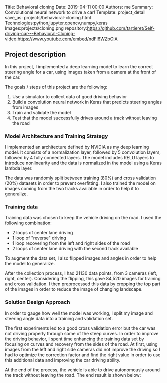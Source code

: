 Title: Behavioral cloning
Date: 2019-04-11 00:00
Authors: me
Summary: Convolutional neural network to drive a car!
Template: project_detail
save_as: projects/behavioral-cloning.html
Technologies:python,jupyter,opencv,numpy,keras
Images:projects\cloning.png
repository:https://github.com/tartieret/Self-driving-car---Behavioral-Cloning-
video:https://www.youtube.com/embed/ndFI6WZbOiA

## Project description

In this project, I implemented a deep learning model to learn the correct steering angle for a car, using images taken from a camera at the front of the car.

The goals / steps of this project are the following:

1. Use a simulator to collect data of good driving behavior
2. Build a convolution neural network in Keras that predicts steering angles from images
3. Train and validate the model
4. Test that the model successfully drives around a track without leaving the road

### Model Architecture and Training Strategy

I implemented an architecture defined by NVIDIA as my deep learning model. It consists of a normalization layer, followed by 5 convolution layers, followed by 4 fully connected layers. The model includes RELU layers to introduce nonlinearity and the data is normalized in the model using a Keras lambda layer.

The data was randomly split between training (80%) and cross validation (20%) datasets in order to prevent overfitting. I also trained the model on images coming from the two tracks available in order to help it to generalize.

### Training data

Training data was chosen to keep the vehicle driving on the road. I used the following combination:

- 2 loops of center lane driving
- 1 loop of "reverse" driving
- 1 loop recovering from the left and right sides of the road
- 2 loops of center lane driving with the second track available

To augment the data set, I also flipped images and angles in order to help the model to generalize.

After the collection process, I had 21130 data points, from 3 cameras (left, right, center). Considering the flipping, this gave 84,520 images for training and cross validation. I then preprocessed this data by cropping the top part of the images in order to reduce the image of changing landscape.

### Solution Design Approach

In order to gauge how well the model was working, I split my image and steering angle data into a training and validation set.

The first experiments led to a good cross validation error but the car was not driving properly through some of the steep curves. In order to improve the driving behavior, I spent time enhancing the training data set by focusing on curves and recovery from the sides of the road. At first, using images from the left and right side cameras did not improve the driving so I had to optimize the correction factor and find the right value in order to use this additional data and improving the car driving ability.

At the end of the process, the vehicle is able to drive autonomously around the track without leaving the road. The end result is shown below:

